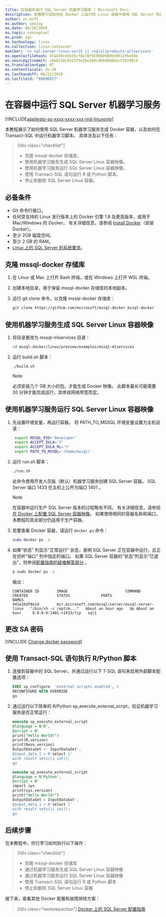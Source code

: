 ```yaml
---
title: 在容器中运行 SQL Server 机器学习服务 | Microsoft Docs
description: 本教程介绍如何在 Docker 上运行的 Linux 容器中使用 SQL Server 机器学习服务。
author: uc-msft
ms.author: umajay
ms.date: 06/26/2019
ms.topic: conceptual
ms.prod: sql
ms.technology: linux
ms.collection: linux-container
moniker: '>= sql-server-linux-ver15 || =sqlallproducts-allversions'
ms.openlocfilehash: 4fa470ce5b35cf8e78f919080988b5091af6e04e
ms.sourcegitcommit: cbbb210c0315f9e2be2b9cd68db888ac53429814
ms.translationtype: HT
ms.contentlocale: zh-CN
ms.lasthandoff: 08/21/2019
ms.locfileid: "69890917"
---
```

# <a name="run-sql-server-machine-learning-services-in-a-container"></a>在容器中运行 SQL Server 机器学习服务

[!INCLUDE[appliesto-ss-xxxx-xxxx-xxx-md-linuxonly](../includes/appliesto-ss-xxxx-xxxx-xxx-md-linuxonly.md)]

本教程展示了如何使用 SQL Server 机器学习服务生成 Docker 容器，以及如何在 Transact-SQL 中运行机器学习脚本。 具体涉及以下任务：

> [!div class="checklist"]
> * 克隆 mssql-docker 存储库。
> * 使用机器学习服务生成 SQL Server Linux 容器映像。
> * 使用机器学习服务运行 SQL Server Linux 容器映像。
> * 使用 Transact-SQL 语句运行 R 或 Python 脚本。
> * 停止和删除 SQL Server Linux 容器。

## <a name="prerequisites"></a>必备条件

* Git 命令行接口。
* 任何受支持的 Linux 发行版本上的 Docker 引擎 1.8 及更高版本，或用于 Mac/Windows 的 Docker。 有关详细信息，请参阅 [Install Docker](https://docs.docker.com/engine/installation/)（安装 Docker）。
* 至少 2GB 磁盘空间。
* 至少 2 GB 的 RAM。
* [Linux 上的 SQL Server 的系统要求](sql-server-linux-setup.md#system)。

## <a name="clone-the-mssql-docker-repository"></a>克隆 mssql-docker 存储库

1. 在 Linux 或 Mac 上打开 Bash 终端，或在 Windows 上打开 WSL 终端。

1. 创建本地目录，用于保留 mssql-docker 存储库的本地副本。
1. 运行 git clone 命令，以克隆 mssql-docker 存储库：

    ```bash
    git clone https://github.com/microsoft/mssql-docker mssql-docker
    ```

## <a name="build-a-sql-server-linux-container-image-with-machine-learning-services"></a>使用机器学习服务生成 SQL Server Linux 容器映像

1. 将目录更改为 mssql-mlservices 目录：

    ```bash
    cd mssql-docker/linux/preview/examples/mssql-mlservices
    ```

1. 运行 build.sh 脚本：

   ```bash
   ./build.sh
   ```

   > [!NOTE]
   > 必须安装几个 GB 大小的包，才能生成 Docker 映像。 此脚本最长可能需要 20 分钟才能完成运行，具体视网络带宽而定。

## <a name="run-the-sql-server-linux-container-image-with-machine-learning-services"></a>使用机器学习服务运行 SQL Server Linux 容器映像

1. 先设置环境变量，再运行容器。 将 PATH_TO_MSSQL 环境变量设置为主机目录：

   ```bash
    export MSSQL_PID='Developer'
    export ACCEPT_EULA='Y'
    export ACCEPT_EULA_ML='Y'
    export PATH_TO_MSSQL='/home/mssql/'
   ```

1. 运行 run.sh 脚本：

   ```bash
   ./run.sh
   ```

   此命令使用开发人员版（默认）机器学习服务创建 SQL Server 容器。 SQL Server 端口 1433 在主机上公开为端口 1401   。

   > [!NOTE]
   > 在容器中运行生产 SQL Server 版本的过程略有不同。 有关详细信息，请参阅 [在 Docker 上配置 SQL Server 容器映像](sql-server-linux-configure-docker.md)。 如果使用相同的容器名称和端口，本教程的其余部分仍适用于生产容器。

1. 若要查看 Docker 容器，请运行 `docker ps` 命令：

   ```bash
   sudo docker ps -a
   ```

1. 如果“状态”  列显示“正常运行”  状态，表明 SQL Server 正在容器中运行，且正在侦听“端口”  列中指定的端口。 如果 SQL Server 容器的“状态”列显示“已退出”，则参阅[配置指南的疑难解答部分](sql-server-linux-configure-docker.md#troubleshooting)   。

   ```bash
   $ sudo docker ps -a
   ```

    输出： 
    
    ```
    CONTAINER ID        IMAGE                          COMMAND                  CREATED             STATUS              PORTS                    NAMES
    941e1bdf8e1d        mcr.microsoft.com/mssql/server/mssql-server-linux   "/bin/sh -c /opt/m..."   About an hour ago   Up About an hour     0.0.0.0:1401->1433/tcp   sql1
    ```

## <a name="change-the-sa-password"></a>更改 SA 密码

[!INCLUDE [Change docker password](../includes/sql-server-linux-change-docker-password.md)]

## <a name="execute-r--python-scripts-from-transact-sql"></a>使用 Transact-SQL 语句执行 R/Python 脚本

1. 连接到容器中的 SQL Server，并通过运行以下 T-SQL 语句来启用外部脚本配置选项：

    ```sql
    EXEC sp_configure  'external scripts enabled', 1
    RECONFIGURE WITH OVERRIDE
    go
    ```

1. 通过运行以下简单的 R/Python sp_execute_external_script，验证机器学习服务是否正常运行：

    ```sql
    execute sp_execute_external_script 
    @language = N'R',
    @script = N'
    print("Hello World!")
    print(R.version)
    print(Revo.version)
    OutputDataSet <- InputDataSet', 
    @input_data_1 = N'select 1'
    with result sets((i int));
    go
    ```

    ```sql
    execute sp_execute_external_script 
    @language = N'Python',
    @script = N'
    import sys
    print(sys.version)
    print("Hello World!")
    OutputDataSet = InputDataSet',
    @input_data_1 = N'select 1'
    with result sets((i int));
    go 
    ```

## <a name="next-steps"></a>后续步骤

在本教程中，你已学习如何执行以下操作：

> [!div class="checklist"]
> * 克隆 mssql-docker 存储库
> * 通过机器学习服务生成 SQL Server Linux 容器映像
> * 通过机器学习服务运行 SQL Server Linux 容器映像
> * 使用 Transact-SQL 语句运行 R 或 Python 脚本
> * 停止和删除 SQL Server Linux 容器

接下来，查看其他 Docker 配置和故障排除方案：

> [!div class="nextstepaction"]
>[Docker 上的 SQL Server 配置指南](sql-server-linux-configure-docker.md)
